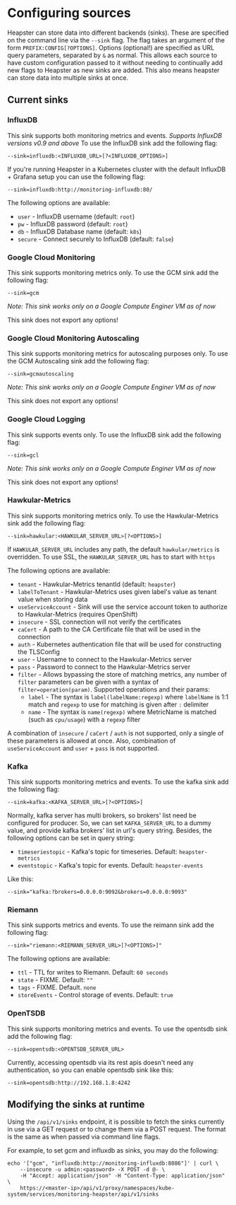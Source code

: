 Configuring sources
===================

Heapster can store data into different backends (sinks). These are specified on the command line
via the `--sink` flag. The flag takes an argument of the form `PREFIX:CONFIG[?OPTIONS]`.
Options (optional!) are specified as URL query parameters, separated by `&` as normal.
This allows each source to have custom configuration passed to it without needing to
continually add new flags to Heapster as new sinks are added. This also means
heapster can store data into multiple sinks at once.

## Current sinks
### InfluxDB
This sink supports both monitoring metrics and events.
*Supports InfluxDB versions v0.9 and above*
To use the InfluxDB sink add the following flag:

	--sink=influxdb:<INFLUXDB_URL>[?<INFLUXDB_OPTIONS>]

If you're running Heapster in a Kubernetes cluster with the default InfluxDB + Grafana setup you can use the following flag:

	--sink=influxdb:http://monitoring-influxdb:80/

The following options are available:
* `user` - InfluxDB username (default: `root`)
* `pw` - InfluxDB password (default: `root`)
* `db` - InfluxDB Database name (default: `k8s`)
* `secure` - Connect securely to InfluxDB (default: `false`)

### Google Cloud Monitoring
This sink supports monitoring metrics only.
To use the GCM sink add the following flag:

	--sink=gcm

*Note: This sink works only on a Google Compute Enginer VM as of now*

This sink does not export any options!

### Google Cloud Monitoring Autoscaling
This sink supports monitoring metrics for autoscaling purposes only.
To use the GCM Autoscaling sink add the following flag:

	--sink=gcmautoscaling

*Note: This sink works only on a Google Compute Enginer VM as of now*

This sink does not export any options!

### Google Cloud Logging
This sink supports events only.
To use the InfluxDB sink add the following flag:

	--sink=gcl

*Note: This sink works only on a Google Compute Enginer VM as of now*

This sink does not export any options!

### Hawkular-Metrics
This sink supports monitoring metrics only.
To use the Hawkular-Metrics sink add the following flag:

	--sink=hawkular:<HAWKULAR_SERVER_URL>[?<OPTIONS>]

If `HAWKULAR_SERVER_URL` includes any path, the default `hawkular/metrics` is overridden. To use SSL, the `HAWKULAR_SERVER_URL` has to start with `https`

The following options are available:

* `tenant` - Hawkular-Metrics tenantId (default: `heapster`)
* `labelToTenant` - Hawkular-Metrics uses given label's value as tenant value when storing data
* `useServiceAccount` - Sink will use the service account token to authorize to Hawkular-Metrics (requires OpenShift)
* `insecure` - SSL connection will not verify the certificates
* `caCert` - A path to the CA Certificate file that will be used in the connection
* `auth` - Kubernetes authentication file that will be used for constructing the TLSConfig
* `user` - Username to connect to the Hawkular-Metrics server
* `pass` - Password to connect to the Hawkular-Metrics server
* `filter` - Allows bypassing the store of matching metrics, any number of `filter` parameters can be given with a syntax of `filter=operation(param)`. Supported operations and their params:
  * `label` - The syntax is `label(labelName:regexp)` where `labelName` is 1:1 match and `regexp` to use for matching is given after `:` delimiter
  * `name` - The syntax is `name(regexp)` where MetricName is matched (such as `cpu/usage`) with a `regexp` filter

A combination of `insecure` / `caCert` / `auth` is not supported, only a single of these parameters is allowed at once. Also, combination of `useServiceAccount` and `user` + `pass` is not supported.

### Kafka
This sink supports monitoring metrics and events.
To use the kafka sink add the following flag:

    --sink=kafka:<KAFKA_SERVER_URL>[?<OPTIONS>]

Normally, kafka server has multi brokers, so brokers' list need be configured for producer.
So, we can set `KAFKA_SERVER_URL` to a dummy value, and provide kafka brokers' list in url's query string.
Besides, the following options can be set in query string:

* `timeseriestopic` - Kafka's topic for timeseries. Default: `heapster-metrics`
* `eventstopic` - Kafka's topic for events. Default: `heapster-events`

Like this:

    --sink="kafka:?brokers=0.0.0.0:9092&brokers=0.0.0.0:9093"

### Riemann
This sink supports metrics and events.
To use the reimann sink add the following flag:

	--sink="riemann:<RIEMANN_SERVER_URL>[?<OPTIONS>]"

The following options are available:

* `ttl` - TTL for writes to Riemann. Default: `60 seconds`
* `state` - FIXME. Default: `""`
* `tags` - FIXME. Default. `none`
* `storeEvents` - Control storage of events. Default: `true`

### OpenTSDB
This sink supports monitoring metrics and events.
To use the opentsdb sink add the following flag:

    --sink=opentsdb:<OPENTSDB_SERVER_URL>

Currently, accessing opentsdb via its rest apis doesn't need any authentication, so you
can enable opentsdb sink like this:

    --sink=opentsdb:http://192.168.1.8:4242

## Modifying the sinks at runtime

Using the `/api/v1/sinks` endpoint, it is possible to fetch the sinks
currently in use via a GET request or to change them via a POST request. The
format is the same as when passed via command line flags.

For example, to set gcm and influxdb as sinks, you may do the following:

```shell
echo '["gcm", "influxdb:http://monitoring-influxdb:8086"]' | curl \
    --insecure -u admin:<password> -X POST -d @- \
    -H "Accept: application/json" -H "Content-Type: application/json" \
    https://<master-ip>/api/v1/proxy/namespaces/kube-system/services/monitoring-heapster/api/v1/sinks
```
